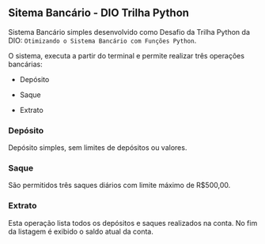 
## Sitema Bancário - DIO Trilha Python

Sistema Bancário simples desenvolvido como Desafio da Trilha Python da DIO: `Otimizando o Sistema Bancário com Funções Python`. 

O sistema, executa a partir do terminal e permite realizar três operações bancárias: 

- Depósito

- Saque

- Extrato

### Depósito

Depósito simples, sem limites de depósitos ou valores.

### Saque

São permitidos três saques diários com limite máximo de R$500,00.


### Extrato

Esta operação lista todos os depósitos e saques realizados na conta. No fim da listagem é exibido o saldo atual da conta.